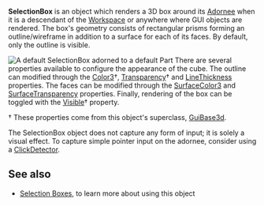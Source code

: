 **SelectionBox** is an object which renders a 3D box around its [Adornee](https://developer.roblox.com/en-us/api-reference/property/PVAdornment/Adornee) when it is a descendant of the [Workspace](https://developer.roblox.com/en-us/api-reference/class/Workspace) or anywhere where GUI objects are rendered. The box's geometry consists of rectangular prisms forming an outline/wireframe in addition to a surface for each of its faces. By default, only the outline is visible.

![A default SelectionBox adorned to a default Part](https://developer.roblox.com/assets/blta4e1984798842acd/SelectionBox.jpg) There are several properties available to configure the appearance of the cube. The outline can modified through the [Color3](https://developer.roblox.com/en-us/api-reference/property/GuiBase3d/Color3)†, [Transparency](https://developer.roblox.com/en-us/api-reference/property/GuiBase3d/Transparency)† and [LineThickness](https://developer.roblox.com/en-us/api-reference/property/SelectionBox/LineThickness) properties. The faces can be modified through the [SurfaceColor3](https://developer.roblox.com/en-us/api-reference/property/SelectionBox/SurfaceColor3) and [SurfaceTransparency](https://developer.roblox.com/en-us/api-reference/property/SelectionBox/SurfaceTransparency) properties. Finally, rendering of the box can be toggled with the [Visible](https://developer.roblox.com/en-us/api-reference/property/GuiBase3d/Visible)† property.

† These properties come from this object's superclass, [GuiBase3d](https://developer.roblox.com/en-us/api-reference/class/GuiBase3d).

The SelectionBox object does not capture any form of input; it is solely a visual effect. To capture simple pointer input on the adornee, consider using a [ClickDetector](https://developer.roblox.com/en-us/api-reference/class/ClickDetector).

See also
--------

*   [Selection Boxes](https://developer.roblox.com/en-us/articles/selection-boxes), to learn more about using this object